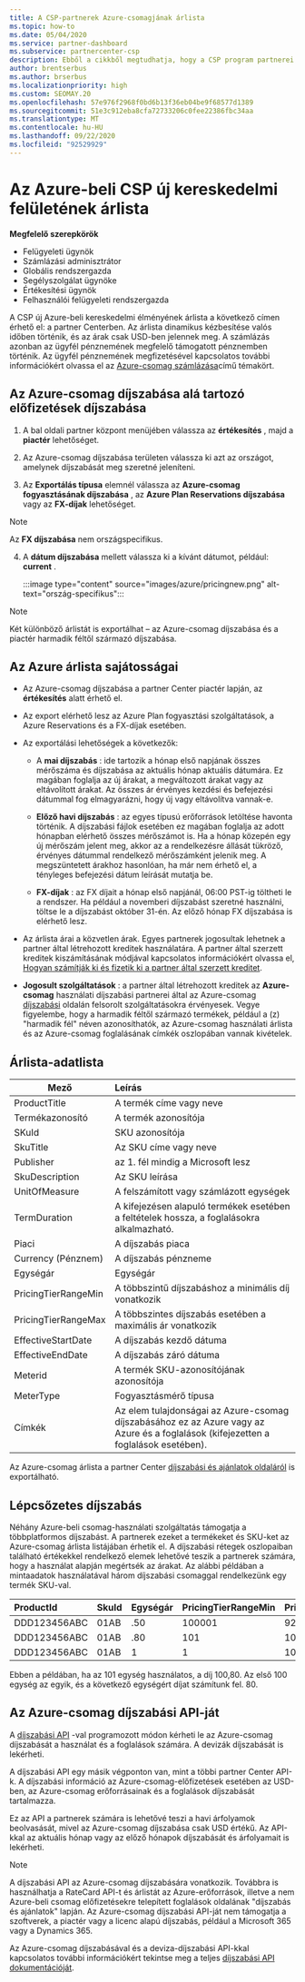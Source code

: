```yaml
---
title: A CSP-partnerek Azure-csomagjának árlista
ms.topic: how-to
ms.date: 05/04/2020
ms.service: partner-dashboard
ms.subservice: partnercenter-csp
description: Ebből a cikkből megtudhatja, hogy a CSP program partnerei hogyan használhatják a partner centert az Azure-csomag előfizetéseit tartalmazó árlista megtekintéséhez.
author: brentserbus
ms.author: brserbus
ms.localizationpriority: high
ms.custom: SEOMAY.20
ms.openlocfilehash: 57e976f2968f0bd6b13f36eb04be9f68577d1389
ms.sourcegitcommit: 51e3c912eba8cfa72733206c0fee22386fbc34aa
ms.translationtype: MT
ms.contentlocale: hu-HU
ms.lasthandoff: 09/22/2020
ms.locfileid: "92529929"
---
```

# <a name="price-list-for-the-new-commerce-experience-in-csp-for-azure"></a>Az Azure-beli CSP új kereskedelmi felületének árlista

**Megfelelő szerepkörök**

- Felügyeleti ügynök
- Számlázási adminisztrátor
- Globális rendszergazda
- Segélyszolgálat ügynöke
- Értékesítési ügynök
- Felhasználói felügyeleti rendszergazda

A CSP új Azure-beli kereskedelmi élményének árlista a következő címen érhető el: a partner Centerben. Az árlista dinamikus kézbesítése valós időben történik, és az árak csak USD-ben jelennek meg. A számlázás azonban az ügyfél pénznemének megfelelő támogatott pénznemben történik. Az ügyfél pénznemének megfizetésével kapcsolatos további információkért olvassa el az [Azure-csomag számlázása](azure-plan-billing.md)című témakört.

## <a name="see-pricing-for-subscriptions-under-the-azure-plan-pricing"></a>Az Azure-csomag díjszabása alá tartozó előfizetések díjszabása

1. A bal oldali partner központ menüjében válassza az **értékesítés** , majd a **piactér** lehetőséget.

2. Az Azure-csomag díjszabása területen válassza ki azt az országot, amelynek díjszabását meg szeretné jeleníteni.

3. Az **Exportálás típusa** elemnél válassza az **Azure-csomag fogyasztásának díjszabása** , az **Azure Plan Reservations díjszabása** vagy az **FX-díjak** lehetőséget. 

>[!NOTE] 
>Az **FX díjszabása** nem országspecifikus.

4. A **dátum díjszabása** mellett válassza ki a kívánt dátumot, például: **current** .

   :::image type="content" source="images/azure/pricingnew.png" alt-text="ország-specifikus":::

>[!NOTE] 
>Két különböző árlistát is exportálhat – az Azure-csomag díjszabása és a piactér harmadik féltől származó díjszabása.

## <a name="azure-price-list-specifics"></a>Az Azure árlista sajátosságai

- Az Azure-csomag díjszabása a partner Center piactér lapján, az **értékesítés** alatt érhető el.

- Az export elérhető lesz az Azure Plan fogyasztási szolgáltatások, a Azure Reservations és a FX-díjak esetében.

- Az exportálási lehetőségek a következők:

  - A **mai díjszabás** : ide tartozik a hónap első napjának összes mérőszáma és díjszabása az aktuális hónap aktuális dátumára. Ez magában foglalja az új árakat, a megváltozott árakat vagy az eltávolított árakat. Az összes ár érvényes kezdési és befejezési dátummal fog elmagyarázni, hogy új vagy eltávolítva vannak-e.

  - **Előző havi díjszabás** : az egyes típusú erőforrások letöltése havonta történik. A díjszabási fájlok esetében ez magában foglalja az adott hónapban elérhető összes mérőszámot is. Ha a hónap közepén egy új mérőszám jelent meg, akkor az a rendelkezésre állását tükröző, érvényes dátummal rendelkező mérőszámként jelenik meg. A megszüntetett árakhoz hasonlóan, ha már nem érhető el, a tényleges befejezési dátum leírását mutatja be.

  - **FX-díjak** : az FX díjait a hónap első napjánál, 06:00 PST-ig töltheti le a rendszer. Ha például a novemberi díjszabást szeretné használni, töltse le a díjszabást október 31-én. Az előző hónap FX díjszabása is elérhető lesz.

- Az árlista árai a közvetlen árak. Egyes partnerek jogosultak lehetnek a partner által létrehozott kreditek használatára. A partner által szerzett kreditek kiszámításának módjával kapcsolatos információkért olvassa el, [Hogyan számítják ki és fizetik ki a partner által szerzett kreditet](partner-earned-credit-explanation.md).

- **Jogosult szolgáltatások** : a partner által létrehozott kreditek az **Azure-csomag** használati díjszabási partnerei által az Azure-csomag [díjszabási](https://partner.microsoft.com/commerce/sales) oldalán felsorolt szolgáltatásokra érvényesek. Vegye figyelembe, hogy a harmadik féltől származó termékek, például a (z) "harmadik fél" néven azonosíthatók, az Azure-csomag használati árlista és az Azure-csomag foglalásának címkék oszlopában vannak kivételek.

## <a name="price-list-data"></a>Árlista-adatlista

|**Mező**   |**Leírás**   |
|--------------------------|:---------------------------|
|ProductTitle  |A termék címe vagy neve|
|Termékazonosító   |A termék azonosítója|
|SKuId|SKU azonosítója|
|SkuTitle|Az SKU címe vagy neve|
|Publisher|az 1. fél mindig a Microsoft lesz|
|SkuDescription|Az SKU leírása|
|UnitOfMeasure|A felszámított vagy számlázott egységek|
|TermDuration|A kifejezésen alapuló termékek esetében a feltételek hossza, a foglalásokra alkalmazható.|
|Piaci|A díjszabás piaca|
|Currency (Pénznem)|A díjszabás pénzneme|
|Egységár|Egységár|
|PricingTierRangeMin|A többszintű díjszabáshoz a minimális díj vonatkozik|
|PricingTierRangeMax|A többszintes díjszabás esetében a maximális ár vonatkozik|
|EffectiveStartDate|A díjszabás kezdő dátuma|
|EffectiveEndDate|A díjszabás záró dátuma|
|Meterid|A termék SKU-azonosítójának azonosítója|
|MeterType|Fogyasztásmérő típusa|
|Címkék|Az elem tulajdonságai az Azure-csomag díjszabásához ez az Azure vagy az Azure és a foglalások (kifejezetten a foglalások esetében).|

Az Azure-csomag árlista a partner Center [díjszabási és ajánlatok oldaláról](https://partner.microsoft.com/dashboard/sell/pricingandoffers) is exportálható.

## <a name="tiered-pricing"></a>Lépcsőzetes díjszabás

Néhány Azure-beli csomag-használati szolgáltatás támogatja a többplatformos díjszabást. A partnerek ezeket a termékeket és SKU-ket az Azure-csomag árlista listájában érhetik el. A díjszabási rétegek oszlopaiban található értékekkel rendelkező elemek lehetővé teszik a partnerek számára, hogy a használat alapján megértsék az árakat. Az alábbi példában a mintaadatok használatával három díjszabási csomaggal rendelkezünk egy termék SKU-val.

|**ProductId**   |**SkuId**   |**Egységár**   |**PricingTierRangeMin**   |**PricingTierRangeMax**   |
|:---------------|:-----------|:---------------|:-------------------------|:-------------------------|
|DDD123456ABC|01AB|.50|100001|9223372036854780000|
|DDD123456ABC|01AB|.80|101|100000|
|DDD123456ABC|01AB|1|1|100|

Ebben a példában, ha az 101 egység használatos, a díj 100,80. Az első 100 egység az egyik, és a következő egységért díjat számítunk fel. 80.

## <a name="pricing-api-for-azure-plan"></a>Az Azure-csomag díjszabási API-ját

A [díjszabási API](/partner/develop/pricing) -val programozott módon kérheti le az Azure-csomag díjszabását a használat és a foglalások számára. A devizák díjszabását is lekérheti.

A díjszabási API egy másik végponton van, mint a többi partner Center API-k. A díjszabási információ az Azure-csomag-előfizetések esetében az USD-ben, az Azure-csomag erőforrásainak és a foglalások díjszabását tartalmazza.

Ez az API a partnerek számára is lehetővé teszi a havi árfolyamok beolvasását, mivel az Azure-csomag díjszabása csak USD értékű. Az API-kkal az aktuális hónap vagy az előző hónapok díjszabását és árfolyamait is lekérheti.

>[!NOTE]
> A díjszabási API az Azure-csomag díjszabására vonatkozik. Továbbra is használhatja a RateCard API-t és árlistát az Azure-erőforrások, illetve a nem Azure-beli csomag előfizetésekre telepített foglalások oldalának "díjszabás és ajánlatok" lapján. Az Azure-csomag díjszabási API-ját nem támogatja a szoftverek, a piactér vagy a licenc alapú díjszabás, például a Microsoft 365 vagy a Dynamics 365.

Az Azure-csomag díjszabásával és a deviza-díjszabási API-kkal kapcsolatos további információkért tekintse meg a teljes [díjszabási API dokumentációját](/partner/develop/pricing).
